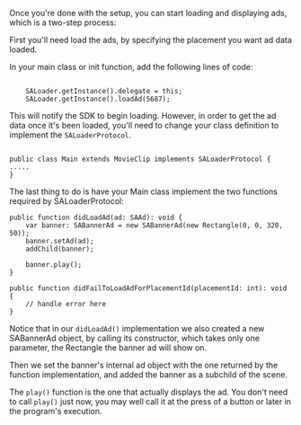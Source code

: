 Once you're done with the setup, you can start loading and displaying ads, which is a two-step process:

First you'll need load the ads, by specifying the placement you want ad data loaded.

In your main class or init function, add the following lines of code:

```

    SALoader.getInstance().delegate = this;
    SALoader.getInstance().loadAd(5687);

```

This will notify the SDK to begin loading. However, in order to get the ad data once it's been loaded, you'll need to change your class definition to implement the `SALoaderProtocol`.

```

public class Main extends MovieClip implements SALoaderProtocol {
.....
}

```

The last thing to do is have your Main class implement the two functions required by SALoaderProtocol:

```
public function didLoadAd(ad: SAAd): void {
    var banner: SABannerAd = new SABannerAd(new Rectangle(0, 0, 320, 50));
    banner.setAd(ad);
    addChild(banner);

    banner.play();
}

public function didFailToLoadAdForPlacementId(placementId: int): void {
    // handle error here
}

```

Notice that in our `didLoadAd()` implementation we also created a new SABannerAd object, by calling its constructor, which takes only one parameter, the Rectangle the banner ad will show on.

Then we set the banner's internal ad object with the one returned by the function implementation, and added the banner as a subchild of the scene.

The `play()` function is the one that actually displays the ad. You don't need to call `play()` just now, you may well call it at the press of a button or later in the program's execution. 
